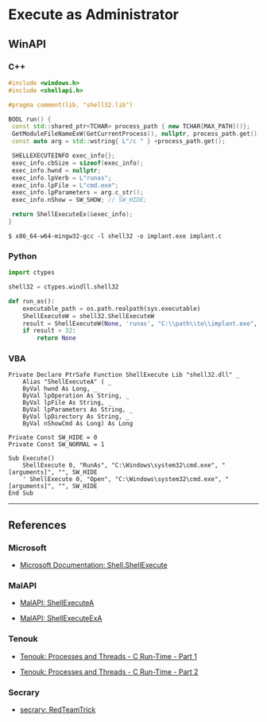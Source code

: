 # Execute as Administrator

## WinAPI

### C++

```cpp
#include <windows.h>
#include <shellapi.h>

#pragma comment(lib, "shell32.lib")

BOOL run() {
 const std::shared_ptr<TCHAR> process_path { new TCHAR[MAX_PATH]()};
 GetModuleFileNameExW(GetCurrentProcess(), nullptr, process_path.get(), MAX_PATH);
 const auto arg = std::wstring{ L"/c " } +process_path.get();

 SHELLEXECUTEINFO exec_info{};
 exec_info.cbSize = sizeof(exec_info);
 exec_info.hwnd = nullptr;
 exec_info.lpVerb = L"runas";
 exec_info.lpFile = L"cmd.exe";
 exec_info.lpParameters = arg.c_str();
 exec_info.nShow = SW_SHOW; // SW_HIDE;

 return ShellExecuteEx(&exec_info);
}
```

```
$ x86_64-w64-mingw32-gcc -l shell32 -o implant.exe implant.c
```

### Python

```python
import ctypes

shell32 = ctypes.windll.shell32

def run_as():
    executable_path = os.path.realpath(sys.executable)
    ShellExecuteW = shell32.ShellExecuteW
    result = ShellExecuteW(None, 'runas', "C:\\path\\to\\implant.exe", '', None, 1)
    if result > 32:
        return None
```

### VBA

```vbscript
Private Declare PtrSafe Function ShellExecute Lib "shell32.dll" _
    Alias "ShellExecuteA" ( _
    ByVal hwnd As Long, _
    ByVal lpOperation As String, _
    ByVal lpFile As String, _
    ByVal lpParameters As String, _
    ByVal lpDirectory As String, _
    ByVal nShowCmd As Long) As Long

Private Const SW_HIDE = 0
Private Const SW_NORMAL = 1

Sub Execute()
    ShellExecute 0, "RunAs", "C:\Windows\system32\cmd.exe", "[arguments]", "", SW_HIDE
    ' ShellExecute 0, "Open", "C:\Windows\system32\cmd.exe", "[arguments]", "", SW_HIDE
End Sub
```

---
## References

### Microsoft

- [Microsoft Documentation: Shell.ShellExecute](https://docs.microsoft.com/en-us/windows/win32/shell/shell-shellexecute)

### MalAPI

- [MalAPI: ShellExecuteA](https://malapi.io/winapi/ShellExecuteA)

- [MalAPI: ShellExecuteExA](https://malapi.io/winapi/ShellExecuteExA)

### Tenouk

- [Tenouk: Processes and Threads - C Run-Time - Part 1](https://www.tenouk.com/ModuleR.html)

- [Tenouk: Processes and Threads - C Run-Time - Part 2](https://www.tenouk.com/ModuleR1.html)

### Secrary

- [secrary: RedTeamTrick](https://secrary.com/Random/RedTeamTrick/)